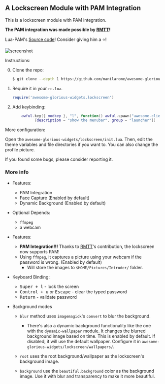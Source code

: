 ## A Lockscreen Module with PAM Integration

This is a lockscreen module with PAM integration. 

**The PAM integration was made possible by [RMTT](https://github.com/RMTT/)!** 

Lua-PAM's [Source code](https://github.com/RMTT/lua-pam)! Consider giving him a :star:!

![screenshot](lockscreen.png)

Instructions:

0. Clone the repo:

	```bash
	$ git clone --depth 1 https://github.com/manilarome/awesome-glorious-widgets ~/.config/awesome/
	```

1. Require it in your `rc.lua`.

	```lua
	require('awesome-glorious-widgets.lockscreen')
	```

2. Add keybinding:

	```lua
	    awful.key({ modkey }, "l", function() awful.spawn("awesome-client '_G.show_lockscreen()'", false) end,
              {description = "show the menubar", group = "launcher"})
    ```


More configuration:

Open the `awesome-glorious-widgets/lockscreen/init.lua`. Then, edit the theme variables and file directories if you want to. You can also change the profile picture.

If you found some bugs, please consider reporting it.

### More info

- Features:
	- PAM Integration
	- Face Capture (Enabled by default)
	- Dynamic Background (Enabled by default)

- Optional Depends:
	- `ffmpeg`
	- a webcam

- Features:
	- **PAM Integration!!!** Thanks to [RMTT](https://github.com/RMTT)'s contribution, the lockscreen now supports PAM!
	- Using `ffmpeg`, it captures a picture using your webcam if the password is wrong. (Enabled by default)
		- Will store the images to `$HOME/Pictures/Intruder/` folder.

- Keyboard Binding:
	- <kbd>Super + l</kbd> - lock the screen
	- <kbd>Control + u</kbd> or <kbd>Escape</kbd> - clear the typed password
	- <kbd>Return</kbd> - validate password

- Background modes
	- `blur` method uses `imagemagick`'s `convert` to blur the background. 
		- There's also a dynamic background functionality like the one with the `dynamic-wallpaper` module. It changes the blurred background image based on time. This is enabled by default. If disabled, it will use the default wallpaper. Configure it in `awesome-glorious-widgets/lockscreen/wallpapers/`.

	- `root` uses the root background/wallpaper as the lockscreen's background image.
	- `background` use the `beautiful.background` color as the background image. Use it with blur and transparency to make it more beautiful.